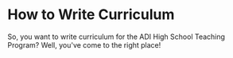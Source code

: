 # How to Write Curriculum

So, you want to write curriculum for the ADI High School Teaching Program? Well, you've come to the right place!


